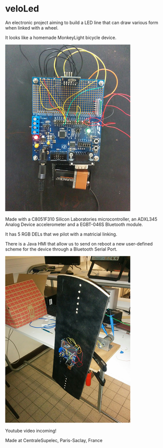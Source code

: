 # veloLed

An electronic project aiming to build a LED line that can draw various form when linked with a wheel.

It looks like a homemade MonkeyLight bicycle device.

![Microcontroller card](misc/IMG_20160111_102439.png)

Made with a C8051F310 Silicon Laboratories microcontroller, an ADXL345 Analog Device accelerometer and a EGBT-046S Bluetooth module.

It has 5 RGB DELs that we pilot with a matricial linking.

There is a Java HMI that allow us to send on reboot a new user-defined scheme for the device through a Bluetooth Serial Port.

![Test bench](misc/IMG_20160107_220810.png)

Youtube video incoming!

Made at CentraleSupelec, Paris-Saclay, France
